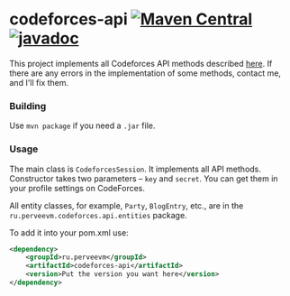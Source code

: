 # codeforces-api [![Maven Central](https://img.shields.io/maven-central/v/ru.perveevm/codeforces-api.svg)](https://search.maven.org/artifact/ru.perveevm/codeforces-api) [![javadoc](https://javadoc.io/badge2/ru.perveevm/codeforces-api/javadoc.svg)](https://javadoc.io/doc/ru.perveevm/codeforces-api)


This project implements all Codeforces API methods described [here](https://codeforces.com/apiHelp). If there are any errors in the implementation of some methods, contact me, and I'll fix them.

### Building

Use `mvn package` if you need a `.jar` file.

### Usage

The main class is `CodeforcesSession`. It implements all API methods. Constructor takes two parameters – `key` and `secret`. You can get them in your profile settings on CodeForces.

All entity classes, for example, `Party`, `BlogEntry`, etc., are in the `ru.perveevm.codeforces.api.entities` package.

To add it into your pom.xml use:

```xml
<dependency>
    <groupId>ru.perveevm</groupId>
    <artifactId>codeforces-api</artifactId>
    <version>Put the version you want here</version>
</dependency>
```

